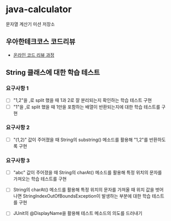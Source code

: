 # java-calculator
문자열 계산기 미션 저장소

## 우아한테크코스 코드리뷰
* [온라인 코드 리뷰 과정](https://github.com/woowacourse/woowacourse-docs/blob/master/maincourse/README.md)

## String 클래스에 대한 학습 테스트
### 요구사항 1
* [ ] "1,2"을 ,로 split 했을 때 1과 2로 잘 분리되는지 확인하는 학습 테스트 구현
* [ ] "1"을 ,로 split 했을 때 1만을 포함하는 배열이 반환되는지에 대한 학습 테스트를 구현

### 요구사항 2
* [ ] "(1,2)" 값이 주어졌을 때 String의 substring() 메소드를 활용해 "1,2"를 반환하도록 구현

### 요구사항 3
* [ ] "abc" 값이 주어졌을 때 String의 charAt() 메소드를 활용해 특정 위치의 문자를 가져오는 학습 테스트를 구현
* [ ] String의 charAt() 메소드를 활용해 특정 위치의 문자를 가져올 때 위치 값을 벗어나면 StringIndexOutOfBoundsException이 발생하는 부분에 대한 학습 테스트를 구현
* [ ] JUnit의 @DisplayName을 활용해 테스트 메소드의 의도를 드러내기


